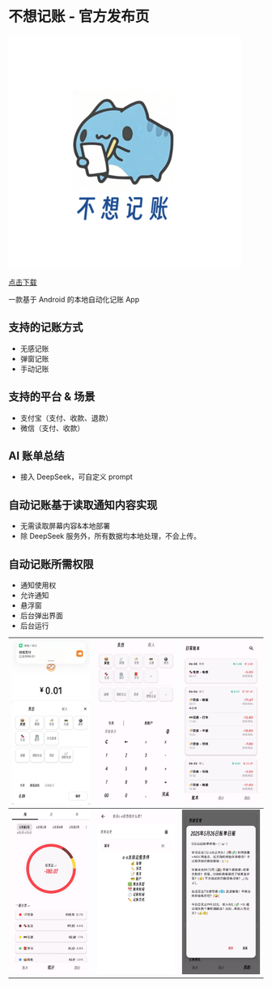 # 不想记账 - 官方发布页

![Banner](./img/不想记账/不想记账.png)

[点击下载](https://gitee.com/xhh425/o-o-app-update/releases/download/v1.0.7/不想记账_v1.0.7.apk)

一款基于 Android 的本地自动化记账 App

## 支持的记账方式

- 无感记账
- 弹窗记账
- 手动记账

## 支持的平台 & 场景

- 支付宝（支付、收款、退款）
- 微信（支付、收款）

## AI 账单总结

- 接入 DeepSeek，可自定义 prompt

## 自动记账基于读取通知内容实现

- 无需读取屏幕内容&本地部署
- 除 DeepSeek 服务外，所有数据均本地处理，不会上传。

## 自动记账所需权限

- 通知使用权
- 允许通知
- 悬浮窗
- 后台弹出界面
- 后台运行

| ![弹窗记账页面](./img/不想记账/弹窗记账页面.jpg) | ![手动记账页面](./img/不想记账/手动记账页面.jpg) | ![账单页面](./img/不想记账/账单页面.jpg) |
| ------------------------------------------------- | ------------------------------------------------- | ----------------------------------------- |
| ![统计页面](./img/不想记账/统计页面.jpg)         | ![检索页面](./img/不想记账/检索页面.jpg)         | ![报告页面](./img/不想记账/报告页面.jpg) |


